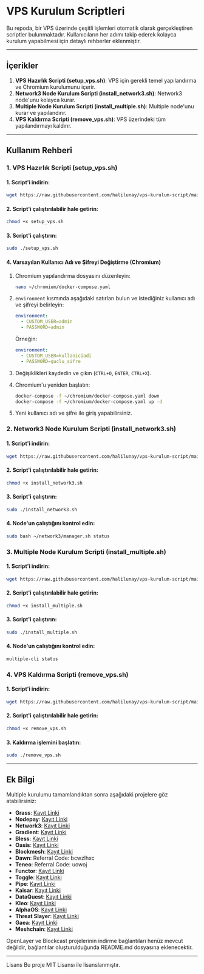 
# VPS Kurulum Scriptleri

Bu repoda, bir VPS üzerinde çeşitli işlemleri otomatik olarak gerçekleştiren scriptler bulunmaktadır. Kullanıcıların her adımı takip ederek kolayca kurulum yapabilmesi için detaylı rehberler eklenmiştir.

---

## İçerikler

1. **VPS Hazırlık Scripti (setup_vps.sh)**: VPS için gerekli temel yapılandırma ve Chromium kurulumunu içerir.
2. **Network3 Node Kurulum Scripti (install_network3.sh)**: Network3 node'unu kolayca kurar.
3. **Multiple Node Kurulum Scripti (install_multiple.sh)**: Multiple node'unu kurar ve yapılandırır.
4. **VPS Kaldırma Scripti (remove_vps.sh)**: VPS üzerindeki tüm yapılandırmayı kaldırır.

---

## Kullanım Rehberi

### 1. VPS Hazırlık Scripti (setup_vps.sh)

#### 1. Script'i indirin:
```bash
wget https://raw.githubusercontent.com/halilunay/vps-kurulum-script/main/setup_vps.sh
```
#### 2. Script'i çalıştırılabilir hale getirin:
```bash
chmod +x setup_vps.sh
```
#### 3. Script'i çalıştırın:
```bash
sudo ./setup_vps.sh
```

#### 4. Varsayılan Kullanıcı Adı ve Şifreyi Değiştirme (Chromium)

1. Chromium yapılandırma dosyasını düzenleyin:
   ```bash
   nano ~/chromium/docker-compose.yaml
   ```
2. `environment` kısmında aşağıdaki satırları bulun ve istediğiniz kullanıcı adı ve şifreyi belirleyin:
   ```yaml
   environment:
     - CUSTOM_USER=admin
     - PASSWORD=admin
   ```
   Örneğin:
   ```yaml
   environment:
     - CUSTOM_USER=kullaniciadi
     - PASSWORD=guclu_sifre
   ```

3. Değişiklikleri kaydedin ve çıkın (`CTRL+O`, `ENTER`, `CTRL+X`).

4. Chromium'u yeniden başlatın:
   ```bash
   docker-compose -f ~/chromium/docker-compose.yaml down
   docker-compose -f ~/chromium/docker-compose.yaml up -d
   ```

5. Yeni kullanıcı adı ve şifre ile giriş yapabilirsiniz.

### 2. Network3 Node Kurulum Scripti (install_network3.sh)

#### 1. Script'i indirin:
```bash
wget https://raw.githubusercontent.com/halilunay/vps-kurulum-script/main/install_network3.sh
```
#### 2. Script'i çalıştırılabilir hale getirin:
```bash
chmod +x install_network3.sh
```
#### 3. Script'i çalıştırın:
```bash
sudo ./install_network3.sh
```

#### 4. Node'un çalıştığını kontrol edin:
```bash
sudo bash ~/network3/manager.sh status
```

### 3. Multiple Node Kurulum Scripti (install_multiple.sh)

#### 1. Script'i indirin:
```bash
wget https://raw.githubusercontent.com/halilunay/vps-kurulum-script/main/install_multiple.sh
```
#### 2. Script'i çalıştırılabilir hale getirin:
```bash
chmod +x install_multiple.sh
```
#### 3. Script'i çalıştırın:
```bash
sudo ./install_multiple.sh
```
#### 4. Node'un çalıştığını kontrol edin:
```bash
multiple-cli status
```

### 4. VPS Kaldırma Scripti (remove_vps.sh)

#### 1. Script'i indirin:
```bash
wget https://raw.githubusercontent.com/halilunay/vps-kurulum-script/main/remove_vps.sh
```

#### 2. Script'i çalıştırılabilir hale getirin:
```bash
chmod +x remove_vps.sh
```

#### 3. Kaldırma işlemini başlatın:
```bash
sudo ./remove_vps.sh
```

---

## Ek Bilgi

Multiple kurulumu tamamlandıktan sonra aşağıdaki projelere göz atabilirsiniz:

- **Grass**: [Kayıt Linki](https://app.getgrass.io/register/?referralCode=OvrLV9QgyWJRoHt)
- **Nodepay**: [Kayıt Linki](https://app.nodepay.ai/register?ref=TfxCSlIHPEuHVi7)
- **Network3**: [Kayıt Linki](https://account.network3.ai/register_page?rc=644903e7)
- **Gradient**: [Kayıt Linki](https://app.gradient.network/signup?code=ZOCFP7)
- **Bless**: [Kayıt Linki](https://bless.network/dashboard?ref=5ORSGD)
- **Oasis**: [Kayıt Linki](https://r.oasis.ai/halilunay)
- **Blockmesh**: [Kayıt Linki](https://app.blockmesh.xyz/register?invite_code=e5e83bbe-8c0c-4817-81b9-9f84f4ea9e62)
- **Dawn**: Referral Code: bcwzlhxc
- **Teneo**: Referral Code: uowoj
- **Functor**: [Kayıt Linki](https://node.securitylabs.xyz/?from=extension&type=signin&referralCode=cm34uttd02174mo1br359bgp3)
- **Toggle**: [Kayıt Linki](https://toggle.pro/sign-up/b15c57ba-6f4b-4f16-abb6-a9073dbdff69)
- **Pipe**: [Kayıt Linki](https://pipecdn.app/signup?ref=aGxsdW5heU)
- **Kaisar**: [Kayıt Linki](https://zero.kaisar.io/register?ref=fSDtHC012)
- **DataQuest**: [Kayıt Linki](https://dataquest.nvg8.io//signup?ref=272459)
- **Kleo**: [Kayıt Linki](https://chromewebstore.google.com/detail/kleo-network/jimpblheogbjfgajkccdoehjfadmimoo?refAddress=0x95A809E771E40fBa5b442B7850dcAFe04425dDaD)
- **AlphaOS**: [Kayıt Linki](https://alphaos.net/point?invite=Q0FD2Y)
- **Threat Slayer**: [Kayıt Linki](https://threatslayer.interlock.network/register?referral_code=oYJo2dqtlRNp3jTV)
- **Gaea**: [Kayıt Linki](https://app.aigaea.net/register?ref=gayXVNm9Jbpk5q)
- **Meshchain**: [Kayıt Linki](https://app.meshchain.ai?ref=F2AS3MHE7TR2)

OpenLayer ve Blockcast projelerinin indirme bağlantıları henüz mevcut değildir, bağlantılar oluşturulduğunda README.md dosyasına eklenecektir.

---

Lisans
Bu proje MIT Lisansı ile lisanslanmıştır.
